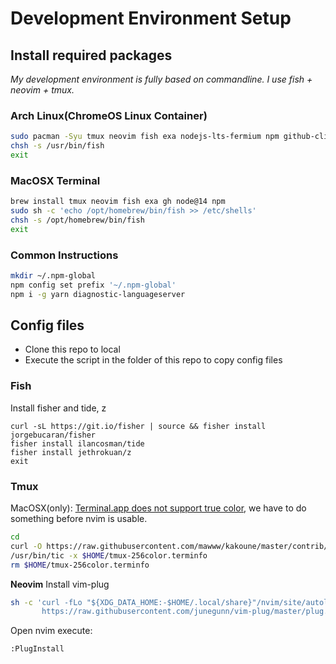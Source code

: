# Development Environment Setup

## Install required packages
*My development environment is fully based on commandline. I use fish + neovim + tmux.*

### Arch Linux(ChromeOS Linux Container)
```bash
sudo pacman -Syu tmux neovim fish exa nodejs-lts-fermium npm github-cli
chsh -s /usr/bin/fish
exit
```

### MacOSX Terminal
```bash
brew install tmux neovim fish exa gh node@14 npm
sudo sh -c 'echo /opt/homebrew/bin/fish >> /etc/shells'
chsh -s /opt/homebrew/bin/fish
exit
```

### Common Instructions
```bash
mkdir ~/.npm-global
npm config set prefix '~/.npm-global'
npm i -g yarn diagnostic-languageserver
```

## Config files
- Clone this repo to local
- Execute the script in the folder of this repo to copy config files

### Fish
Install fisher and tide, z
```
curl -sL https://git.io/fisher | source && fisher install jorgebucaran/fisher
fisher install ilancosman/tide
fisher install jethrokuan/z
exit
```

### Tmux
MacOSX(only): [Terminal.app does not support true color](https://discuss.kakoune.com/t/macos-terminal-app-with-tmux-guide/1526), we have to do something before nvim is usable.

```bash
cd
curl -O https://raw.githubusercontent.com/mawww/kakoune/master/contrib/tmux-256color.terminfo
/usr/bin/tic -x $HOME/tmux-256color.terminfo
rm $HOME/tmux-256color.terminfo
```

**Neovim**
Install vim-plug
```bash
sh -c 'curl -fLo "${XDG_DATA_HOME:-$HOME/.local/share}"/nvim/site/autoload/plug.vim --create-dirs \
       https://raw.githubusercontent.com/junegunn/vim-plug/master/plug.vim'
```

Open nvim execute:
```
:PlugInstall
```
